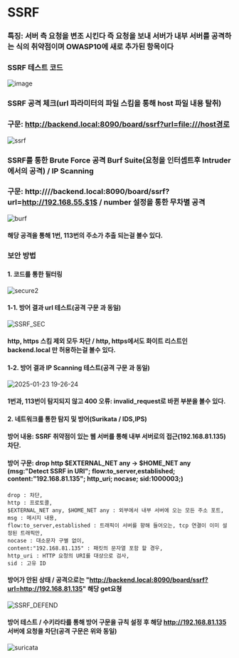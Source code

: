 # SSRF
### 특징: 서버 측 요청을 변조 시킨다 즉 요청을 보내 서버가 내부 서버를 공격하는 식의 취약점이며 OWASP10에 새로 추가된 항목이다 
### SSRF 테스트 코드
![image](https://github.com/user-attachments/assets/80aa2687-61a4-4cd3-98b9-b585914505b5)
### SSRF 공격 체크(url 파라미터의 파일 스킴을 통해 host 파일 내용 탈취)  
### 구문: http://backend.local:8090/board/ssrf?url=file:///host경로
![ssrf](https://github.com/user-attachments/assets/7cecdccc-d681-4c6d-a1ab-384c34614c05)
### SSRF를 통한 Brute Force 공격 Burf Suite(요청을 인터셉트후 Intruder에서의 공격) / IP Scanning
### 구문: http:////backend.local:8090/board/ssrf?url=http://192.168.55.$1$ / number 설정을 통한 무차별 공격
![burf](https://github.com/user-attachments/assets/bfb0562c-e743-4d99-9a0c-28b2e78d7b13)
#### 해당 공격을 통해 1번, 113번의 주소가 추출 되는걸 볼수 있다.  
### 보안 방법  
#### 1. 코드를 통한 필터링
![secure2](https://github.com/user-attachments/assets/55273f26-25ad-47e2-bbe9-8744f3333849)
#### 1-1. 방어 결과 url 테스트(공격 구문 과 동일)    
![SSRF_SEC](https://github.com/user-attachments/assets/ff7ff35b-a395-49de-9eb9-a82f1e262476)  
#### http, https 스킴 제외 모두 차단 / http, https에서도 화이트 리스트인 backend.local 만 허용하는걸 볼수 있다.  
#### 1-2. 방어 결과 IP Scanning 테스트(공격 구문 과 동일)     
![2025-01-23 19-26-24](https://github.com/user-attachments/assets/b27c7318-81db-457f-9746-06c6e17b7151)
#### 1번과, 113번이 탐지되지 않고 400 오류: invalid_request로 바뀐 부분을 볼수 있다.
#### 2. 네트워크를 통한 탐지 및 방어(Surikata / IDS,IPS)
#### 방어 내용: SSRF 취약점이 있는 웹 서버를 통해 내부 서버로의 접근(192.168.81.135) 차단.
#### 방어 구문: drop http $EXTERNAL_NET any -> $HOME_NET any (msg:"Detect SSRF in URI"; flow:to_server,established; content:"192.168.81.135"; http_uri; nocase; sid:1000003;)
```
drop : 차단,
http : 프로토콜,
$EXTERNAL_NET any, $HOME_NET any : 외부에서 내부 서버에 오는 모든 주소 포트,
msg : 메시지 내용,
flow:to_server,established : 트래픽이 서버를 향해 들어오는, tcp 연결이 이미 설정된 트래픽만,
nocase : 대소문자 구별 없이,
content:"192.168.81.135" : 패킷의 문자열 포함 할 경우,
http_uri : HTTP 요청의 URI를 대상으로 검사,
sid : 고유 ID
```
#### 방어가 안된 상태 / 공격으로는 "http://backend.local:8090/board/ssrf?url=http://192.168.81.135" 해당 get요쳥
![SSRF_DEFEND](https://github.com/user-attachments/assets/53c357f7-006a-4e30-bbe1-3e31a3dbf393)
#### 방어 테스트 / 수키라타를 통해 방어 구문을 규칙 설정 후 해당 http://192.168.81.135 서버에 요청을 차단(공격 구문은 위와 동일)
![suricata](https://github.com/user-attachments/assets/e23b6ba5-ceb4-4551-afc0-b21434c1974a)







